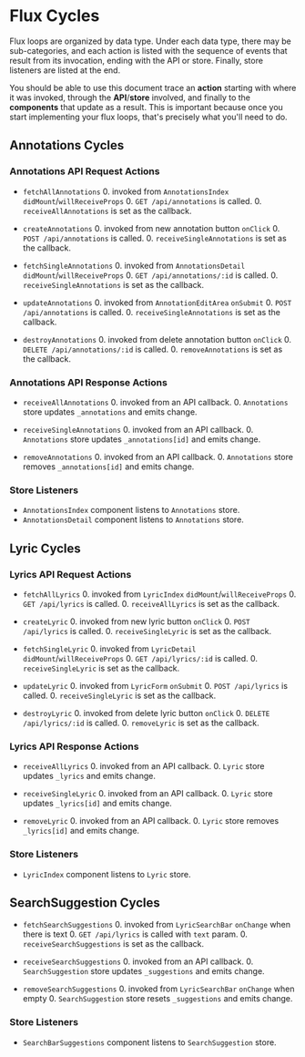# Flux Cycles

Flux loops are organized by data type. Under each data type, there may
be sub-categories, and each action is listed with the sequence of events
that result from its invocation, ending with the API or store. Finally,
store listeners are listed at the end.

You should be able to use this document trace an **action** starting
with where it was invoked, through the **API**/**store** involved, and
finally to the **components** that update as a result. This is important
because once you start implementing your flux loops, that's precisely
what you'll need to do.


## Annotations Cycles

### Annotations API Request Actions

* `fetchAllAnnotations`
  0. invoked from `AnnotationsIndex` `didMount`/`willReceiveProps`
  0. `GET /api/annotations` is called.
  0. `receiveAllAnnotations` is set as the callback.

* `createAnnotations`
  0. invoked from new annotation button `onClick`
  0. `POST /api/annotations` is called.
  0. `receiveSingleAnnotations` is set as the callback.

* `fetchSingleAnnotations`
  0. invoked from `AnnotationsDetail` `didMount`/`willReceiveProps`
  0. `GET /api/annotations/:id` is called.
  0. `receiveSingleAnnotations` is set as the callback.

* `updateAnnotations`
  0. invoked from `AnnotationEditArea` `onSubmit`
  0. `POST /api/annotations` is called.
  0. `receiveSingleAnnotations` is set as the callback.

* `destroyAnnotations`
  0. invoked from delete annotation button `onClick`
  0. `DELETE /api/annotations/:id` is called.
  0. `removeAnnotations` is set as the callback.

### Annotations API Response Actions

* `receiveAllAnnotations`
  0. invoked from an API callback.
  0. `Annotations` store updates `_annotations` and emits change.

* `receiveSingleAnnotations`
  0. invoked from an API callback.
  0. `Annotations` store updates `_annotations[id]` and emits change.

* `removeAnnotations`
  0. invoked from an API callback.
  0. `Annotations` store removes `_annotations[id]` and emits change.

### Store Listeners

* `AnnotationsIndex` component listens to `Annotations` store.
* `AnnotationsDetail` component listens to `Annotations` store.


## Lyric Cycles

### Lyrics API Request Actions

* `fetchAllLyrics`
  0. invoked from `LyricIndex` `didMount`/`willReceiveProps`
  0. `GET /api/lyrics` is called.
  0. `receiveAllLyrics` is set as the callback.

* `createLyric`
  0. invoked from new lyric button `onClick`
  0. `POST /api/lyrics` is called.
  0. `receiveSingleLyric` is set as the callback.

* `fetchSingleLyric`
  0. invoked from `LyricDetail` `didMount`/`willReceiveProps`
  0. `GET /api/lyrics/:id` is called.
  0. `receiveSingleLyric` is set as the callback.

* `updateLyric`
  0. invoked from `LyricForm` `onSubmit`
  0. `POST /api/lyrics` is called.
  0. `receiveSingleLyric` is set as the callback.

* `destroyLyric`
  0. invoked from delete lyric button `onClick`
  0. `DELETE /api/lyrics/:id` is called.
  0. `removeLyric` is set as the callback.

### Lyrics API Response Actions

* `receiveAllLyrics`
  0. invoked from an API callback.
  0. `Lyric` store updates `_lyrics` and emits change.

* `receiveSingleLyric`
  0. invoked from an API callback.
  0. `Lyric` store updates `_lyrics[id]` and emits change.


* `removeLyric`
  0. invoked from an API callback.
  0. `Lyric` store removes `_lyrics[id]` and emits change.

### Store Listeners

* `LyricIndex` component listens to `Lyric` store.


## SearchSuggestion Cycles

* `fetchSearchSuggestions`
  0. invoked from `LyricSearchBar` `onChange` when there is text
  0. `GET /api/lyrics` is called with `text` param.
  0. `receiveSearchSuggestions` is set as the callback.

* `receiveSearchSuggestions`
  0. invoked from an API callback.
  0. `SearchSuggestion` store updates `_suggestions` and emits change.

* `removeSearchSuggestions`
  0. invoked from `LyricSearchBar` `onChange` when empty
  0. `SearchSuggestion` store resets `_suggestions` and emits change.

### Store Listeners

* `SearchBarSuggestions` component listens to `SearchSuggestion` store.
